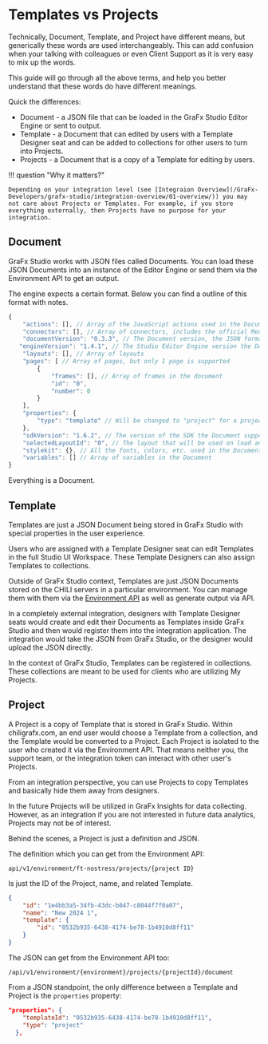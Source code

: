 # Templates vs Projects

Technically, Document, Template, and Project have different means, but generically these words are used interchangeably. This can add confusion when your talking with colleagues or even Client Support as it is very easy to mix up the words.

This guide will go through all the above terms, and help you better understand that these words do have different meanings.

Quick the differences:

- Document - a JSON file that can be loaded in the GraFx Studio Editor Engine or sent to output.
- Template - a Document that can edited by users with a Template Designer seat and can be added to collections for other users to turn into Projects.
- Projects - a Document that is a copy of a Template for editing by users.

!!! question "Why it matters?"

    Depending on your integration level (see [Integraion Overview](/GraFx-Developers/grafx-studio/integration-overview/01-overview/)) you may not care about Projects or Templates. For example, if you store everything externally, then Projects have no purpose for your integration.

## Document

GraFx Studio works with JSON files called Documents. You can load these JSON Documents into an instance of the Editor Engine or send them via the Environment API to get an output.

The engine expects a certain format. Below you can find a outline of this format with notes.

```typescript
{
    "actions": [], // Array of the JavaScript actions used in the Document
    "connectors": [], // Array of connectors, includes the official Media and Fonts connectors by default
    "documentVersion": "0.3.3", // The Document version, the JSON format being used
   "engineVersion": "1.4.1", // The Studio Editor Engine version the Document supports (although it may work with lower)
    "layouts": [], // Array of layouts
    "pages": [ // Array of pages, but only 1 page is supported
        {
            "frames": [], // Array of frames in the document
            "id": "0",
            "number": 0
        }
    ],
    "properties": {
        "type": "template" // Will be changed to "project" for a project
    },
    "sdkVersion": "1.6.2", // The version of the SDK the Document supports (although it may work with lower)
    "selectedLayoutId": "0", // The layout that will be used on load and output
    "stylekit": {}, // All the fonts, colors, etc. used in the Document
    "variables": [] // Array of variables in the Document
}
```

Everything is a Document.

## Template

Templates are just a JSON Document being stored in GraFx Studio with special properties in the user experience.

Users who are assigned with a Template Designer seat can edit Templates in the full Studio UI Workspace. These Template Designers can also assign Templates to collections.

Outside of GraFx Studio context, Templates are just JSON Documents stored on the CHILI servers in a particular environment. You can manage them with them via the [Environment API](/GraFx-Developers/grafx-studio/editor-engine/studio-sdk-quickstart/01-overview/) as well as generate output via API.

In a completely external integration, designers with Template Designer seats would create and edit their Documents as Templates inside GraFx Studio and then would register them into the integration application. The integration would take the JSON from GraFx Studio, or the designer would upload the JSON directly.

In the context of GraFx Studio, Templates can be registered in collections. These collections are meant to be used for clients who are utilizing My Projects.

## Project

A Project is a copy of Template that is stored in GraFx Studio. Within chiligrafx.com, an end user would choose a Template from a collection, and the Template would be converted to a Project. Each Project is isolated to the user who created it via the Environment API. That means neither you, the support team, or the integration token can interact with other user's Projects.

From an integration perspective, you can use Projects to copy Templates and basically hide them away from designers.

In the future Projects will be utilized in GraFx Insights for data collecting. However, as an integration if you are not interested in future data analytics, Projects may not be of interest.

Behind the scenes, a Project is just a definition and JSON.

The definition which you can get from the Environment API:

`api/v1/environment/ft-nostress/projects/{project ID}`

Is just the ID of the Project, name, and related Template.

```json
{
    "id": "1e4bb3a5-34fb-43dc-b047-c8044f7f0a07",
    "name": "New 2024 1",
    "template": {
        "id": "0532b935-6438-4174-be78-1b4910d8ff11"
    }
}
```

The JSON can get from the Environment API too:

`/api/v1/environment/{environment}/projects/{projectId}/document`

From a JSON standpoint, the only difference between a Template and Project is the `properties` property:

```json
"properties": {
    "templateId": "0532b935-6438-4174-be78-1b4910d8ff11",
    "type": "project"
  },
```

